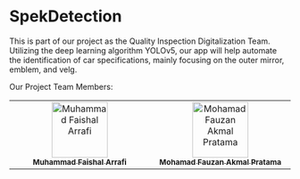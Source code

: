 # SpekDetection

This is part of our project as the Quality Inspection Digitalization Team. Utilizing the deep learning algorithm YOLOv5, our app will help automate the identification of car specifications, mainly focusing on the outer mirror, emblem, and velg.

Our Project Team Members:

<!-- ALL-CONTRIBUTORS-LIST:START - Do not remove or modify this section -->
<!-- prettier-ignore-start -->
<!-- markdownlint-disable -->
<table>
  <tbody>
    <tr>
      <td align="center" valign="top" width="14.28%"><a href="https://github.com/faishalarr"><img src="https://avatars.githubusercontent.com/u/99339256?v=4" width="100px;" alt="Muhammad Faishal Arrafi"/><br /><sub><b>Muhammad Faishal Arrafi</b></sub></a><br /></td>
      <td align="center" valign="top" width="14.28%"><a href="https://github.com/mfauzanakmalpratama"><img src="https://avatars.githubusercontent.com/u/99503707?v=4" width="100px;" alt="Mohamad Fauzan Akmal Pratama"/><br /><sub><b>Mohamad Fauzan Akmal Pratama</b></sub></a><br /></td>
         </tr>
     </tbody>
</table>

<!-- markdownlint-restore -->
<!-- prettier-ignore-end -->

<!-- ALL-CONTRIBUTORS-LIST:END -->
